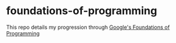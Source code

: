 # foundations-of-programming
This repo details my progression through [Google's Foundations of Programming](https://techdevguide.withgoogle.com/paths/foundational/)
